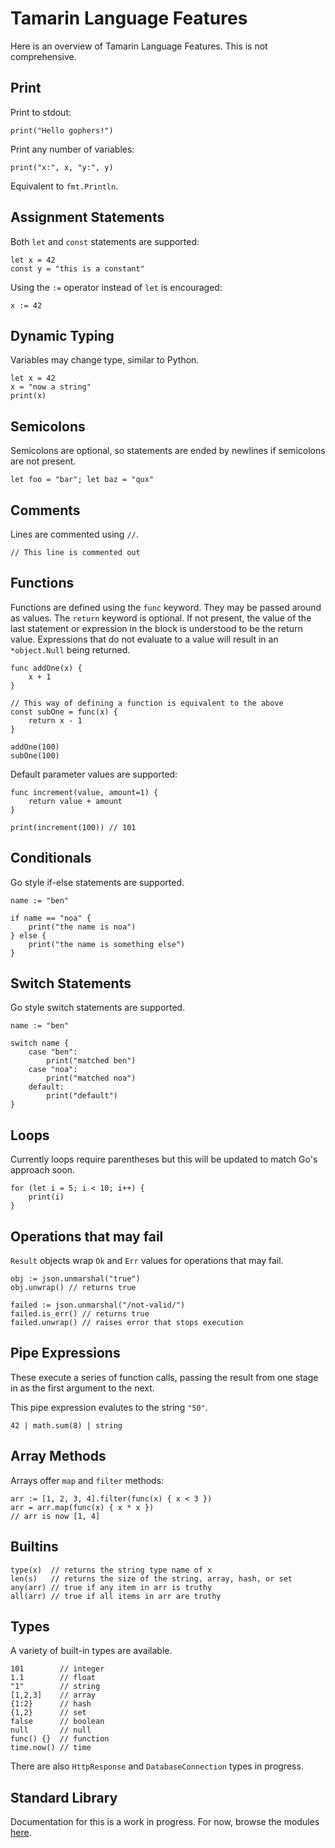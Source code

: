 # Tamarin Language Features

Here is an overview of Tamarin Language Features. This is not comprehensive.

## Print

Print to stdout:

```
print("Hello gophers!")
```

Print any number of variables:

```
print("x:", x, "y:", y)
```

Equivalent to `fmt.Println`.

## Assignment Statements

Both `let` and `const` statements are supported:

```
let x = 42
const y = "this is a constant"
```

Using the `:=` operator instead of `let` is encouraged:

```
x := 42
```

## Dynamic Typing

Variables may change type, similar to Python.

```
let x = 42
x = "now a string"
print(x)
```

## Semicolons

Semicolons are optional, so statements are ended by newlines if semicolons are not present.

```
let foo = "bar"; let baz = "qux"
```

## Comments

Lines are commented using `//`.

```
// This line is commented out
```

## Functions

Functions are defined using the `func` keyword. They may be passed around as values.
The `return` keyword is optional. If not present, the value of the last statement or
expression in the block is understood to be the return value. Expressions that do not
evaluate to a value will result in an `*object.Null` being returned.

```
func addOne(x) {
    x + 1
}

// This way of defining a function is equivalent to the above
const subOne = func(x) {
    return x - 1
}

addOne(100)
subOne(100)
```

Default parameter values are supported:

```
func increment(value, amount=1) {
    return value + amount
}

print(increment(100)) // 101
```

## Conditionals

Go style if-else statements are supported.

```
name := "ben"

if name == "noa" {
    print("the name is noa")
} else {
    print("the name is something else")
}
```

## Switch Statements

Go style switch statements are supported.

```
name := "ben"

switch name {
    case "ben":
        print("matched ben")
    case "noa":
        print("matched noa")
    default:
        print("default")
}
```

## Loops

Currently loops require parentheses but this will be updated to match Go's approach soon.

```
for (let i = 5; i < 10; i++) {
    print(i)
}
```

## Operations that may fail

`Result` objects wrap `Ok` and `Err` values for operations that may fail.

```
obj := json.unmarshal("true")
obj.unwrap() // returns true

failed := json.unmarshal("/not-valid/")
failed.is_err() // returns true
failed.unwrap() // raises error that stops execution
```

## Pipe Expressions

These execute a series of function calls, passing the result from one stage
in as the first argument to the next.

This pipe expression evalutes to the string `"50"`.

```
42 | math.sum(8) | string
```

## Array Methods

Arrays offer `map` and `filter` methods:

```
arr := [1, 2, 3, 4].filter(func(x) { x < 3 })
arr = arr.map(func(x) { x * x })
// arr is now [1, 4]
```

## Builtins

```
type(x)  // returns the string type name of x
len(s)   // returns the size of the string, array, hash, or set
any(arr) // true if any item in arr is truthy
all(arr) // true if all items in arr are truthy
```

## Types

A variety of built-in types are available.

```
101        // integer
1.1        // float
"1"        // string
[1,2,3]    // array
{1:2}      // hash
{1,2}      // set
false      // boolean
null       // null
func() {}  // function
time.now() // time
```

There are also `HttpResponse` and `DatabaseConnection` types in progress.

## Standard Library

Documentation for this is a work in progress. For now, browse the modules [here](../internal/modules).

